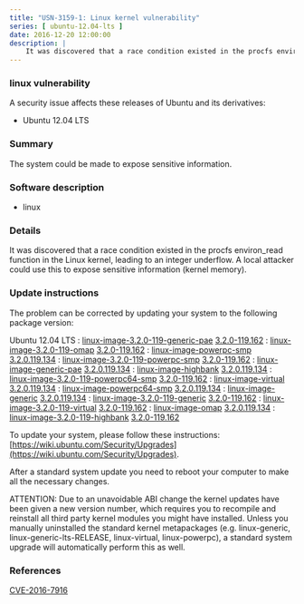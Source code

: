 ```yaml
---
title: "USN-3159-1: Linux kernel vulnerability"
series: [ ubuntu-12.04-lts ]
date: 2016-12-20 12:00:00
description: |
    It was discovered that a race condition existed in the procfs environ_read function in the Linux kernel, leading to an integer underflow. A local attacker could use this to expose sensitive information (kernel memory). 
--- 
```

 
### linux vulnerability

A security issue affects these releases of Ubuntu and its derivatives:

* Ubuntu 12.04 LTS

### Summary

The system could be made to expose sensitive information. 

### Software description

* linux 

### Details

It was discovered that a race condition existed in the procfs environ_read function in the Linux kernel, leading to an integer underflow. A local attacker could use this to expose sensitive information (kernel memory). 

### Update instructions

The problem can be corrected by updating your system to the following package version:

Ubuntu 12.04 LTS
 : [linux-image-3.2.0-119-generic-pae](https://launchpad.net/ubuntu/+source/linux) <span> [3.2.0-119.162](https://launchpad.net/ubuntu/+source/linux/3.2.0-119.162) </span> 
 : [linux-image-3.2.0-119-omap](https://launchpad.net/ubuntu/+source/linux) <span> [3.2.0-119.162](https://launchpad.net/ubuntu/+source/linux/3.2.0-119.162) </span> 
 : [linux-image-powerpc-smp](https://launchpad.net/ubuntu/+source/linux) <span> [3.2.0.119.134](https://launchpad.net/ubuntu/+source/linux/3.2.0-119.162) </span> 
 : [linux-image-3.2.0-119-powerpc-smp](https://launchpad.net/ubuntu/+source/linux) <span> [3.2.0-119.162](https://launchpad.net/ubuntu/+source/linux/3.2.0-119.162) </span> 
 : [linux-image-generic-pae](https://launchpad.net/ubuntu/+source/linux) <span> [3.2.0.119.134](https://launchpad.net/ubuntu/+source/linux/3.2.0-119.162) </span> 
 : [linux-image-highbank](https://launchpad.net/ubuntu/+source/linux) <span> [3.2.0.119.134](https://launchpad.net/ubuntu/+source/linux/3.2.0-119.162) </span> 
 : [linux-image-3.2.0-119-powerpc64-smp](https://launchpad.net/ubuntu/+source/linux) <span> [3.2.0-119.162](https://launchpad.net/ubuntu/+source/linux/3.2.0-119.162) </span> 
 : [linux-image-virtual](https://launchpad.net/ubuntu/+source/linux) <span> [3.2.0.119.134](https://launchpad.net/ubuntu/+source/linux/3.2.0-119.162) </span> 
 : [linux-image-powerpc64-smp](https://launchpad.net/ubuntu/+source/linux) <span> [3.2.0.119.134](https://launchpad.net/ubuntu/+source/linux/3.2.0-119.162) </span> 
 : [linux-image-generic](https://launchpad.net/ubuntu/+source/linux) <span> [3.2.0.119.134](https://launchpad.net/ubuntu/+source/linux/3.2.0-119.162) </span> 
 : [linux-image-3.2.0-119-generic](https://launchpad.net/ubuntu/+source/linux) <span> [3.2.0-119.162](https://launchpad.net/ubuntu/+source/linux/3.2.0-119.162) </span> 
 : [linux-image-3.2.0-119-virtual](https://launchpad.net/ubuntu/+source/linux) <span> [3.2.0-119.162](https://launchpad.net/ubuntu/+source/linux/3.2.0-119.162) </span> 
 : [linux-image-omap](https://launchpad.net/ubuntu/+source/linux) <span> [3.2.0.119.134](https://launchpad.net/ubuntu/+source/linux/3.2.0-119.162) </span> 
 : [linux-image-3.2.0-119-highbank](https://launchpad.net/ubuntu/+source/linux) <span> [3.2.0-119.162](https://launchpad.net/ubuntu/+source/linux/3.2.0-119.162) </span> 

To update your system, please follow these instructions: [https://wiki.ubuntu.com/Security/Upgrades](https://wiki.ubuntu.com/Security/Upgrades).

After a standard system update you need to reboot your computer to make all the necessary changes.

ATTENTION: Due to an unavoidable ABI change the kernel updates have been given a new version number, which requires you to recompile and reinstall all third party kernel modules you might have installed. Unless you manually uninstalled the standard kernel metapackages (e.g. linux-generic, linux-generic-lts-RELEASE, linux-virtual, linux-powerpc), a standard system upgrade will automatically perform this as well. 

### References

 [CVE-2016-7916](http://people.ubuntu.com/~ubuntu-security/cve/CVE-2016-7916)
 
